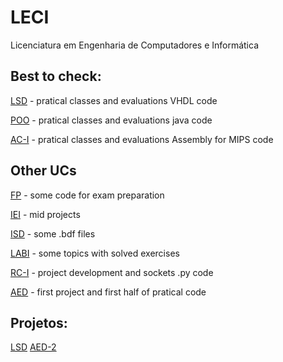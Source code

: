 # LECI
Licenciatura em Engenharia de Computadores e Informática

## Best to check:
[LSD](https://github.com/Dinisoliv/LECI/tree/main/1Ano/LSD) - pratical classes and evaluations VHDL code

[POO](https://github.com/Dinisoliv/LECI/tree/main/1Ano/POO) - pratical classes and evaluations java code

[AC-I](https://github.com/Dinisoliv/LECI/tree/main/2Ano/AC-I) - pratical classes and evaluations Assembly for MIPS code

## Other UCs
[FP](https://github.com/Dinisoliv/LECI/tree/main/1Ano/FP) - some code for exam preparation

[IEI](https://github.com/Dinisoliv/LECI/tree/main/1Ano/IEI) - mid projects

[ISD](https://github.com/Dinisoliv/LECI/tree/main/1Ano/ISD/Pratica) - some .bdf files

[LABI](https://github.com/Dinisoliv/LECI/tree/main/1Ano/LABI) - some topics with solved exercises

[RC-I](https://github.com/Dinisoliv/LECI/tree/main/2Ano/RC-I) - project development and sockets .py code

[AED](https://github.com/Dinisoliv/LECI/tree/main/2Ano/AED) - first project and first half of pratical code  


## Projetos:
[LSD](https://github.com/Dinisoliv/Projeto_Final_LSD)
[AED-2](https://github.com/Dinisoliv/AED_Projeto2_DAO_ACS)
